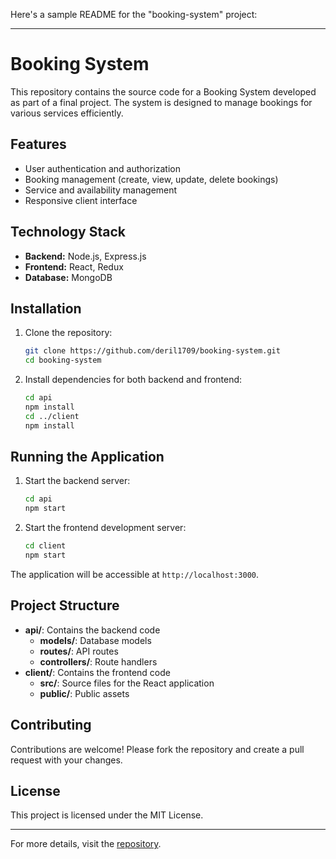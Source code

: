 Here's a sample README for the "booking-system" project:

---

# Booking System

This repository contains the source code for a Booking System developed as part of a final project. The system is designed to manage bookings for various services efficiently.

## Features

- User authentication and authorization
- Booking management (create, view, update, delete bookings)
- Service and availability management
- Responsive client interface

## Technology Stack

- **Backend:** Node.js, Express.js
- **Frontend:** React, Redux
- **Database:** MongoDB

## Installation

1. Clone the repository:
   ```bash
   git clone https://github.com/deril1709/booking-system.git
   cd booking-system
   ```

2. Install dependencies for both backend and frontend:
   ```bash
   cd api
   npm install
   cd ../client
   npm install
   ```

## Running the Application

1. Start the backend server:
   ```bash
   cd api
   npm start
   ```

2. Start the frontend development server:
   ```bash
   cd client
   npm start
   ```

The application will be accessible at `http://localhost:3000`.

## Project Structure

- **api/**: Contains the backend code
  - **models/**: Database models
  - **routes/**: API routes
  - **controllers/**: Route handlers
- **client/**: Contains the frontend code
  - **src/**: Source files for the React application
  - **public/**: Public assets

## Contributing

Contributions are welcome! Please fork the repository and create a pull request with your changes.

## License

This project is licensed under the MIT License.

---

For more details, visit the [repository](https://github.com/deril1709/booking-system).
